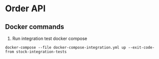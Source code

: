 # Order API

## Docker commands

1. Run integration test docker compose
```
docker-compose --file docker-compose-integration.yml up --exit-code-from stock-integration-tests
```
